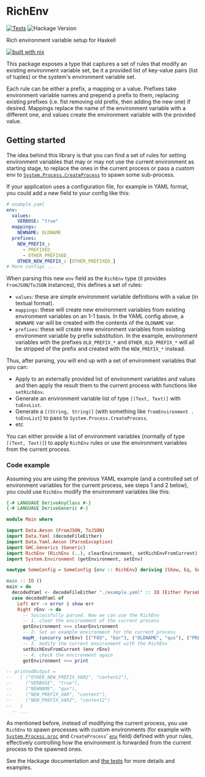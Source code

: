 # RichEnv

[![Tests](https://github.com/DavSanchez/richenv/actions/workflows/tests.yml/badge.svg)](https://github.com/DavSanchez/richenv/actions/workflows/tests.yml)
![Hackage Version](https://img.shields.io/hackage/v/:richenv?style=round-square&logo=haskell)
<!-- [![richenv on Stackage LTS](https://stackage.org/package/richenv/badge/lts)](https://stackage.org/lts/package/richenv)
[![richenv on Stackage Nightly](https://stackage.org/package/richenv/badge/nightly)](https://stackage.org/nightly/package/richenv)
[![nixpkgs unstable](https://img.shields.io/badge/nixpkgs-unstable-blue.svg?style=round-square&logo=NixOS&logoColor=white)](https://search.nixos.org/packages?size=1&show=richenv) -->

Rich environment variable setup for Haskell

[![built with nix](https://builtwithnix.org/badge.svg)](https://builtwithnix.org)

This package exposes a type that captures a set of rules that modify an existing environment variable set, be it a provided list of key-value pairs (list of tuples) or the system's environment variable set.

Each rule can be either a prefix, a mapping or a value. Prefixes take environment variable names and prepend a prefix to them, replacing existing prefixes (i.e. fist removing old prefix, then adding the new one) if desired. Mappings replace the name of the environment variable with a different one, and values create the environment variable with the provided value.

## Getting started

The idea behind this library is that you can find a set of rules for setting environment variables that may or may not use the current environment as starting stage, to replace the ones in the current process or pass a custom env to [`System.Process.CreateProcess`](https://hackage.haskell.org/package/process/docs/System-Process.html#t:CreateProcess) to spawn some sub-process.

If your application uses a configuration file, for example in YAML format, you could add a new field to your config like this:

```yaml
# example.yaml
env:
  values:
    VERBOSE: "true"
  mappings:
    NEWNAME: OLDNAME
  prefixes:
    NEW_PREFIX_:
      - PREFIXED_
      - OTHER_PREFIXED_
    OTHER_NEW_PREFIX_: [OTHER_PREFIXED_]
# More configs ...
```

When parsing this new `env` field as the `RichEnv` type (it provides `FromJSON`/`ToJSON` instances), this defines a set of rules:

- `values`: these are simple environment variable definitions with a value (in textual format).
- `mappings`: these will create new environment variables from existing environment variables on an 1-1 basis. In the YAML config above, a `NEWNAME` var will be created with the contents of the `OLDNAME` var.
- `prefixes`: these will create new environment variables from existing environment variable by prefix substitution. In the example, environment variables with the prefixes `OLD_PREFIX_*` and `OTHER_OLD_PREFIX_*` will all be stripped of the prefix and created with the `NEW_PREFIX_*` instead.

Thus, after parsing, you will end up with a set of environment variables that you can:

- Apply to an externally provided list of environment variables and values and then apply the result them to the current process with functions like `setRichEnv`.
- Generate an environment variable list of type `[(Text, Text)]` with `toEnvList`.
- Generate a `[(String, String)]` (with something like `fromEnvironment . toEnvList`) to pass to `System.Process.CreateProcess`.
- etc

You can either provide a list of environment variables (normally of type `[(Text, Text)]`) to apply `RichEnv` rules or use the environment variables from the current process.

### Code example

Assuming you are using the previous YAML example (and a controlled set of environment variables for the current process, see steps 1 and 2 below), you could use `RichEnv` modify the environment variables like this:

```haskell
{-# LANGUAGE DeriveAnyClass #-}
{-# LANGUAGE DeriveGeneric #-}

module Main where

import Data.Aeson (FromJSON, ToJSON)
import Data.Yaml (decodeFileEither)
import Data.Yaml.Aeson (ParseException)
import GHC.Generics (Generic)
import RichEnv (RichEnv (..), clearEnvironment, setRichEnvFromCurrent)
import System.Environment (getEnvironment, setEnv)

newtype SomeConfig = SomeConfig {env :: RichEnv} deriving (Show, Eq, Generic, FromJSON, ToJSON)

main :: IO ()
main = do
  decodedYaml <- decodeFileEither "./example.yaml" :: IO (Either ParseException SomeConfig)
  case decodedYaml of
    Left err -> error $ show err
    Right rEnv -> do
      -- Successfully parsed. Now we can use the RichEnv
      -- 1. clear the environment of the current process
      getEnvironment >>= clearEnvironment
      -- 2. Set an example environment for the current process
      mapM_ (uncurry setEnv) [("FOO", "bar"), ("OLDNAME", "qux"), ("PREFIXED_VAR", "content"), ("OTHER_PREFIXED_VAR2", "content2")]
      -- 3. modify the current environment with the RichEnv
      setRichEnvFromCurrent (env rEnv)
      -- 4. check the environment again
      getEnvironment >>= print

-- printedOutput =
--   [ ("OTHER_NEW_PREFIX_VAR2", "content2"),
--     ("VERBOSE", "true"),
--     ("NEWNAME", "qux"),
--     ("NEW_PREFIX_VAR", "content"),
--     ("NEW_PREFIX_VAR2", "content2")
--   ]
  -- ...
```

As mentioned before, instead of modifying the current process, you use `RichEnv` to spawn processes with custom environments (for example with [`System.Process.proc`](https://hackage.haskell.org/package/process/docs/System-Process.html#v:proc) and `CreateProcess`' [`env`](https://hackage.haskell.org/package/process/docs/System-Process.html#t:CreateProcess) field) defined with your rules, effectively controlling how the environment is forwarded from the current process to the spawned ones.

See the Hackage documentation and [the tests](./test/RichEnvSpec.hs) for more details and examples.
